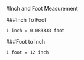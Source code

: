 #Inch and Foot Measurement

###Inch To Foot

    1 inch = 0.083333 foot

###Foot to Inch

    1 foot = 12 inch
